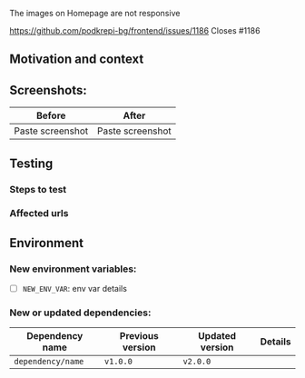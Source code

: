 <!--- Provide a general summary of your changes in the Title above -->

The images on Homepage are not responsive

<!--- If it fixes an open issue, please link to the issue here. -->

https://github.com/podkrepi-bg/frontend/issues/1186
Closes #1186

## Motivation and context

<!--- Why is this change required? -->
<!--- What problem are you trying to solve? -->
<!--- How did you solve the problem? -->
<!--- Any links to external sources of documentation -->
<!--- Any links to internal designs -->

## Screenshots:

<!-- You can copy/paste screenshots directly in the editor -->

| Before           | After            |
| ---------------- | ---------------- |
| Paste screenshot | Paste screenshot |

<!-- List of pages that are affected by the changes -->

## Testing

### Steps to test

### Affected urls

<!--- Specify test requirements (environment, dependencies, design reviews) -->
<!--- Please describe in detail how you tested your changes. -->
<!--- Include links to the related pages -->
<!--- Include details of your testing environment -->
<!--- Impact of your change to other areas of the code -->

## Environment

### New environment variables:

<!-- Mark with [x] when variable is added to `.env.local.example`  -->

- [ ] `NEW_ENV_VAR`: env var details

### New or updated dependencies:

<!-- including dev dependencies -->

| Dependency name   | Previous version | Updated version | Details |
| ----------------- | ---------------- | --------------- | ------- |
| `dependency/name` | `v1.0.0`         | `v2.0.0`        |
